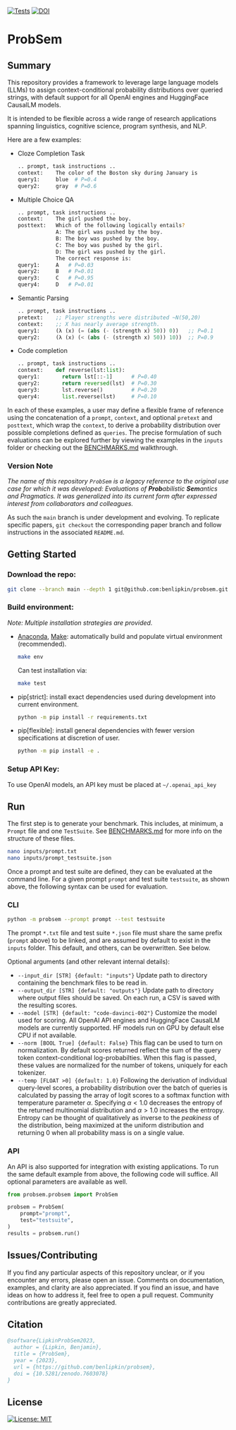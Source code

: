 [![Tests](https://github.com/benlipkin/probsem/actions/workflows/testing.yml/badge.svg)](https://github.com/benlipkin/probsem/actions/workflows/testing.yml) [![DOI](https://zenodo.org/badge/558137294.svg)](https://zenodo.org/badge/latestdoi/558137294)

# ProbSem

## Summary

This repository provides a framework to leverage large language models (LLMs) to assign context-conditional probability distributions over queried strings, with default support for all OpenAI engines and HuggingFace CausalLM models.

It is intended to be flexible across a wide range of research applications spanning linguistics, cognitive science, program synthesis, and NLP.

Here are a few examples:

- Cloze Completion Task
    ```bash
    .. prompt, task instructions ..
    context:    The color of the Boston sky during January is
    query1:     blue  # P=0.4
    query2:     gray  # P=0.6
    ```

- Multiple Choice QA
    ```bash
    .. prompt, task instructions ..
    context:    The girl pushed the boy.
    posttext:   Which of the following logically entails?
                A: The girl was pushed by the boy.
                B: The boy was pushed by the boy.
                C: The boy was pushed by the girl.
                D: The girl was pushed by the girl.
                The correct response is:
    query1:     A   # P=0.03
    query2:     B   # P=0.01
    query3:     C   # P=0.95
    query4:     D   # P=0.01
    ```

- Semantic Parsing
    ```scheme
    .. prompt, task instructions ..
    pretext:    ;; Player strengths were distributed ~N(50,20)
    context:    ;; X has nearly average strength.
    query1:     (λ (x) (= (abs (- (strength x) 50)) 0))   ;; P=0.1
    query2:     (λ (x) (< (abs (- (strength x) 50)) 10))  ;; P=0.9
    ```

- Code completion
    ```python
    .. prompt, task instructions ..
    context:    def reverse(lst:list):
    query1:       return lst[::-1]      # P=0.40
    query2:       return reversed(lst)  # P=0.30
    query3:       lst.reverse()         # P=0.20
    query4:       list.reverse(lst)     # P=0.10
    ```

In each of these examples, a user may define a flexible frame of reference using the concatenation of a `prompt`, `context`, and optional `pretext` and `posttext`, which wrap the `context`, to derive a probability distribution over possible completions defined as `queries`. The precise formulation of such evaluations can be explored further by viewing the examples in the `inputs` folder or checking out the [BENCHMARKS.md](https://github.com/benlipkin/probsem/blob/main/BENCHMARKS.md) walkthrough.

### Version Note

_The name of this repository `ProbSem` is a legacy reference to the original use case for which it was developed: Evaluations of **Prob**abilistic **Sem**antics and Pragmatics. It was generalized into its current form after expressed interest from collaborators and colleagues._

As such the `main` branch is under development and evolving. To replicate specific papers, `git checkout` the corresponding paper branch and follow instructions in the associated `README.md`.

## Getting Started

### Download the repo:
```bash
git clone --branch main --depth 1 git@github.com:benlipkin/probsem.git
```
### Build environment:

_Note: Multiple installation strategies are provided._

- [Anaconda](https://conda.io/projects/conda/en/latest/user-guide/install/index.html), [Make](https://www.gnu.org/software/make/manual/make.html): automatically build and populate virtual environment (recommended).
    ```bash
    make env
    ```
    Can test installation via:
    ```bash
    make test
    ```


- pip[strict]: install exact dependencies used during development into current environment.
    ```bash
    python -m pip install -r requirements.txt
    ```

- pip[flexible]: install general dependencies with fewer version specifications at discretion of user.
    ```bash
    python -m pip install -e .
    ```

### Setup API Key:
To use OpenAI models, an API key must be placed at `~/.openai_api_key`

## Run

The first step is to generate your benchmark. This includes, at minimum, a `Prompt` file and one `TestSuite`. See [BENCHMARKS.md](https://github.com/benlipkin/probsem/blob/main/BENCHMARKS.md) for more info on the structure of these files.

```bash
nano inputs/prompt.txt
nano inputs/prompt_testsuite.json
```

Once a prompt and test suite are defined, they can be evaluated at the command line. For a given prompt `prompt` and test suite `testsuite`, as shown above, the following syntax can be used for evaluation.

### CLI

```bash
python -m probsem --prompt prompt --test testsuite
```

The prompt `*.txt` file and test suite `*.json` file must share the same prefix (`prompt` above) to be linked, and are assumed by default to exist in the `inputs` folder. This default, and others, can be overwritten. See below.

Optional arguments (and other relevant internal details):

- `--input_dir [STR] {default: "inputs"}` Update path to directory containing the benchmark files to be read in.
- `--output_dir [STR] {default: "outputs"}` Update path to directory where output files should be saved. On each run, a CSV is saved with the resulting scores.
- `--model [STR] {default: "code-davinci-002"}` Customize the model used for scoring. All OpenAI API engines and HuggingFace CausalLM models are currently supported. HF models run on GPU by default else CPU if not available.
- `--norm [BOOL True] {default: False}` This flag can be used to turn on normalization. By default scores returned reflect the sum of the query token context-conditional log-probabilties. When this flag is passed, these values are normalized for the number of tokens, uniquely for each tokenizer.
- `--temp [FLOAT >0] {default: 1.0}` Following the derivation of individual query-level scores, a probability distribution over the batch of queries is calculated by passing the array of logit scores to a softmax function with temperature parameter $\alpha$. Specifying $\alpha<1.0$ decreases the entropy of the returned multinomial distribution and $\alpha>1.0$ increases the entropy. Entropy can be thought of qualitatively as inverse to the _peakiness_ of the distribution, being maximized at the uniform distribution and returning $0$ when all probability mass is on a single value.

### API

An API is also supported for integration with existing applications. To run the same default example from above, the following code will suffice. All optional parameters are available as well.

```python
from probsem.probsem import ProbSem

probsem = ProbSem(
    prompt="prompt",
    test="testsuite",
)
results = probsem.run()
```

## Issues/Contributing

If you find any particular aspects of this repository unclear, or if you encounter any errors, please open an issue. Comments on documentation, examples, and clarity are also appreciated. If you find an issue, and have ideas on how to address it, feel free to open a pull request. Community contributions are greatly appreciated.

## Citation

```bibtex
@software{LipkinProbSem2023,
  author = {Lipkin, Benjamin},
  title = {ProbSem},
  year = {2023},
  url = {https://github.com/benlipkin/probsem},
  doi = {10.5281/zenodo.7603078}
}
```

## License

[![License: MIT](https://img.shields.io/badge/License-MIT-brightgreen.svg)](https://opensource.org/licenses/MIT)
